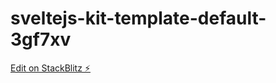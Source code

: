 # sveltejs-kit-template-default-3gf7xv

[Edit on StackBlitz ⚡️](https://stackblitz.com/edit/sveltejs-kit-template-default-3gf7xv)